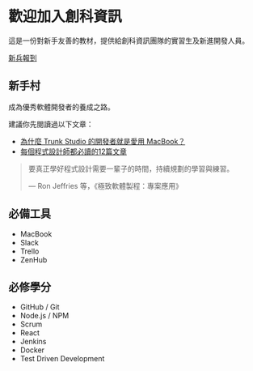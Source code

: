 # 歡迎加入創科資訊

這是一份對新手友善的教材，提供給創科資訊團隊的實習生及新進開發人員。

[新兵報到](onboard.md)

## 新手村

成為優秀軟體開發者的養成之路。

建議你先閱讀過以下文章：

* [為什麼 Trunk Studio 的開發者就是愛用 MacBook？](http://buzzorange.com/techorange/2015/03/03/why-programmers-love-mac/)
* [每個程式設計師都必讀的12篇文章](http://www.techroomage.com/2014/05/every-programmer-must-read-12-article.html)

> 要真正學好程式設計需要一輩子的時間，持續規劃的學習與練習。
>
> — Ron Jeffries 等，《極致軟體製程：專案應用》

## 必備工具

* MacBook
* Slack
* Trello
* ZenHub

## 必修學分

* GitHub / Git
* Node.js / NPM
* Scrum
* React
* Jenkins
* Docker
* Test Driven Development
